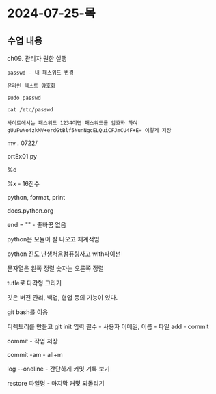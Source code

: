 # 2024-07-25-목

## 수업 내용

<p>
    ch09. 관리자 권한 실행

    passwd - 내 패스워드 변경

    온라인 텍스트 암호화

    sudo passwd

    cat /etc/passwd

    사이트에서는 패스워드 1234이면 패스워드를 암호화 하여 gUuFwNo4zkMV+erdGtBlf5NunNgcELQuiCFJmCU4F+E= 이렇게 저장
</p>

mv *.* 0722/

prtEx01.py

%d 

%x - 16진수

python, format, print

docs.python.org

end = "" - 줄바꿈 없음

python은 모듈이 잘 나오고 체계적임

python 진도 난생처음컴퓨팅사고 with파이썬

문자열은 왼쪽 정렬 숫자는 오른쪽 정렬

tutle로 다각형 그리기

깃은 버전 관리, 백업, 협업 등의 기능이 있다.

git bash를 이용

디렉토리를 만들고 git init 입력 필수 - 사용자 이메일, 이름 - 파일 add - commit

commit - 작업 저장

commit -am - all+m

log --oneline - 간단하게 커밋 기록 보기

restore 파일명 - 마지막 커밋 되돌리기
